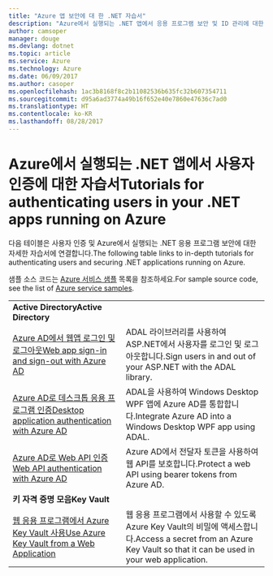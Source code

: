 ```yaml
---
title: "Azure 앱 보안에 대 한 .NET 자습서"
description: "Azure에서 실행되는 .NET 앱에서 응용 프로그램 보안 및 ID 관리에 대한 자습서입니다."
author: camsoper
manager: douge
ms.devlang: dotnet
ms.topic: article
ms.service: Azure
ms.technology: Azure
ms.date: 06/09/2017
ms.author: casoper
ms.openlocfilehash: 1ac3b8168f8c2b11082536b635fc32b607354711
ms.sourcegitcommit: d95a6ad3774a49b16f652e40e7860e47636c7ad0
ms.translationtype: HT
ms.contentlocale: ko-KR
ms.lasthandoff: 08/28/2017
---
```

# <a name="tutorials-for-authenticating-users-in-your-net-apps-running-on-azure"></a><span data-ttu-id="32a33-103">Azure에서 실행되는 .NET 앱에서 사용자 인증에 대한 자습서</span><span class="sxs-lookup"><span data-stu-id="32a33-103">Tutorials for authenticating users in your .NET apps running on Azure</span></span>

<span data-ttu-id="32a33-104">다음 테이블은 사용자 인증 및 Azure에서 실행되는 .NET 응용 프로그램 보안에 대한 자세한 자습서에 연결합니다.</span><span class="sxs-lookup"><span data-stu-id="32a33-104">The following table links to in-depth tutorials for authenticating users and securing .NET applications running on Azure.</span></span>

<span data-ttu-id="32a33-105">샘플 소스 코드는 [Azure 서비스 샘플](https://azure.microsoft.com/resources/samples/?platform=dotnet) 목록을 참조하세요.</span><span class="sxs-lookup"><span data-stu-id="32a33-105">For sample source code, see the list of [Azure service samples](https://azure.microsoft.com/resources/samples/?platform=dotnet).</span></span>

| | |
|---|---|
|<span data-ttu-id="32a33-106">**Active Directory**</span><span class="sxs-lookup"><span data-stu-id="32a33-106">**Active Directory**</span></span>||
| <span data-ttu-id="32a33-107">[Azure AD에서 웹앱 로그인 및 로그아웃][1]</span><span class="sxs-lookup"><span data-stu-id="32a33-107">[Web app sign-in and sign-out with Azure AD][1]</span></span> | <span data-ttu-id="32a33-108">ADAL 라이브러리를 사용하여 ASP.NET에서 사용자를 로그인 및 로그아웃합니다.</span><span class="sxs-lookup"><span data-stu-id="32a33-108">Sign users in and out of your ASP.NET with the ADAL library.</span></span>
| <span data-ttu-id="32a33-109">[Azure AD로 데스크톱 응용 프로그램 인증][2]</span><span class="sxs-lookup"><span data-stu-id="32a33-109">[Desktop application authentication with Azure AD][2]</span></span>| <span data-ttu-id="32a33-110">ADAL을 사용하여 Windows Desktop WPF 앱에 Azure AD를 통합합니다.</span><span class="sxs-lookup"><span data-stu-id="32a33-110">Integrate Azure AD into a Windows Desktop WPF app using ADAL.</span></span> | 
| <span data-ttu-id="32a33-111">[Azure AD로 Web API 인증][3]</span><span class="sxs-lookup"><span data-stu-id="32a33-111">[Web API authentication with Azure AD][3]</span></span> | <span data-ttu-id="32a33-112">Azure AD에서 전달자 토큰을 사용하여 웹 API를 보호합니다.</span><span class="sxs-lookup"><span data-stu-id="32a33-112">Protect a web API using bearer tokens from Azure AD.</span></span> |
|<span data-ttu-id="32a33-113">**키 자격 증명 모음**</span><span class="sxs-lookup"><span data-stu-id="32a33-113">**Key Vault**</span></span>||
| <span data-ttu-id="32a33-114">[웹 응용 프로그램에서 Azure Key Vault 사용][4]</span><span class="sxs-lookup"><span data-stu-id="32a33-114">[Use Azure Key Vault from a Web Application][4]</span></span> | <span data-ttu-id="32a33-115">웹 응용 프로그램에서 사용할 수 있도록 Azure Key Vault의 비밀에 액세스합니다.</span><span class="sxs-lookup"><span data-stu-id="32a33-115">Access a secret from an Azure Key Vault so that it can be used in your web application.</span></span> | 

[1]: /azure/active-directory/develop/active-directory-devquickstarts-webapp-dotnet
[2]: /azure/active-directory/develop/active-directory-devquickstarts-dotnet
[3]: /azure/active-directory/develop/active-directory-devquickstarts-webapi-dotnet
[4]: /azure/key-vault/key-vault-use-from-web-application